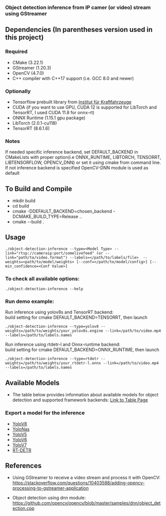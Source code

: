 ### Object detection inference from IP camer (or video) stream using GStreamer 

##  Dependencies (In parentheses version used in this project)
### Required
* CMake (3.22.1)
* GStreamer (1.20.3)
* OpenCV (4.7.0) 
* C++ compiler with C++17 support (i.e. GCC 8.0 and newer)
### Optionally 
* Tensorflow prebuilt library from [Institut für Kraftfahrzeuge](https://github.com/ika-rwth-aachen/libtensorflow_cc)
* CUDA (if you want to use GPU, CUDA 12 is supported for LibTorch and TensorRT, I used CUDA 11.8 for onnx-rt)
* ONNX Runtime (1.15.1 gpu package)
* LibTorch (2.0.1-cu118)
* TensorRT (8.6.1.6)
### Notes
 If needed specific inference backend, set DEFAULT_BACKEND in CMakeLists with proper option(i.e  ONNX_RUNTIME, LIBTORCH, TENSORRT, LIBTENSORFLOW, OPENCV_DNN) or set it using cmake from command line. If not inference backend is specified OpenCV-DNN module is used as default 


## To Build and Compile  
* mkdir build
* cd build
* cmake -DDEFAULT_BACKEND=chosen_backend -DCMAKE_BUILD_TYPE=Release .. 
* cmake --build .

## Usage
```
./object-detection-inference --type=<Model Type> --link="rtsp://cameraip:port/somelivefeed" (or --link="path/to/video.format") --labels=</path/to/labels/file>  --weights=<path/to/model/weights> [--conf=</path/to/model/config>] [--min_confidence=<Conf Value>]
``` 
### To check all available options:
```
./object-detection-inference --help
```
### Run demo example:
Run inference using yolov8s and TensorRT backend:  
build setting for cmake DEFAULT_BACKEND=TENSORRT, then launch
```
./object-detection-inference --type=yolov8 --weights=/path/to/weights/your_yolov8s.engine --link=/path/to/video.mp4 --labels=/path/to/labels.names
```

Run inference using rtdetr-l and Onnx-runtime backend:  
build setting for cmake DEFAULT_BACKEND=ONNX_RUNTIME, then launch
```
./object-detection-inference --type=rtdetr --weights=/path/to/weights/your_rtdetr-l.onnx --link=/path/to/video.mp4 --labels=/path/to/labels.names
```

## Available Models

* The table below provides information about available models for object detection and supported framework backends: 
[Link to Table Page](TablePage.md#table-of-models)


 ### Export a model for the inference
* [YoloV8](ExportInstructions.md#yolov8)
* [YoloNas](ExportInstructions.md#yolonas)
* [YoloV5](ExportInstructions.md#yolov5)
* [YoloV6](ExportInstructions.md#yolov6)
* [YoloV7](ExportInstructions.md#yolov7)
* [RT-DETR](ExportInstructions.md#RT-DETR)

## References
* Using GStreamer to receive a video stream and process it with OpenCV:  
https://stackoverflow.com/questions/10403588/adding-opencv-processing-to-gstreamer-application 


* Object detection using dnn module:  
https://github.com/opencv/opencv/blob/master/samples/dnn/object_detection.cpp  





